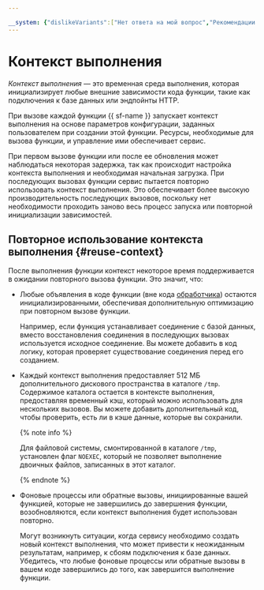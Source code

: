 ```yaml
---

__system: {"dislikeVariants":["Нет ответа на мой вопрос","Рекомендации не помогли","Содержание не соответствует заголовку","Другое"]}
---
```

# Контекст выполнения

_Контекст выполнения_ — это временная среда выполнения, которая инициализирует любые внешние зависимости кода функции, такие как подключения к базе данных или эндпойнты HTTP. 

При вызове каждой функции {{ sf-name }} запускает контекст выполнения на основе параметров конфигурации, заданных пользователем при создании этой функции. Ресурсы, необходимые для вызова функции, и управление ими обеспечивает сервис. 

При первом вызове функции или после ее обновления может наблюдаться некоторая задержка, так как происходит настройка контекста выполнения и необходимая начальная загрузка. При последующих вызовах функции сервис пытается повторно использовать контекст выполнения. Это обеспечивает более высокую производительность последующих вызовов, поскольку нет необходимости проходить заново весь процесс запуска или повторной инициализации зависимостей. 

## Повторное использование контекста выполнения {#reuse-context}

После выполнения функции контекст некоторое время поддерживается в ожидании повторного вызова функции. Это значит, что: 

- Любые объявления в коде функции (вне кода [обработчика](../function.md#model-desc)) остаются инициализированными, обеспечивая дополнительную оптимизацию при повторном вызове функции. 
    
    Например, если функция устанавливает соединение с базой данных, вместо восстановления соединения в последующих вызовах используется исходное соединение. Вы можете добавить в код логику, которая проверяет существование соединения перед его созданием.

- Каждый контекст выполнения предоставляет 512 МБ дополнительного дискового пространства в каталоге `/tmp`. Содержимое каталога остается в контексте выполнения, предоставляя временный кэш, который можно использовать для нескольких вызовов. Вы можете добавить дополнительный код, чтобы проверить, есть ли в кэше данные, которые вы сохранили.
    
    {% note info %}
    
    Для файловой системы, смонтированной в каталоге `/tmp`, установлен флаг `NOEXEC`, который не позволяет выполнение двоичных файлов, записанных в этот каталог. 

    {% endnote %}
    
- Фоновые процессы или обратные вызовы, инициированные вашей функцией, которые не завершились до завершения функции, возобновляются, если контекст выполнения будет использован повторно. 
    
    Могут возникнуть ситуации, когда сервису необходимо создать новый контекст выполнения, что может привести к неожиданным результатам, например, к сбоям подключения к базе данных. Убедитесь, что любые фоновые процессы или обратные вызовы в вашем коде завершились до того, как завершится выполнение функции. 
